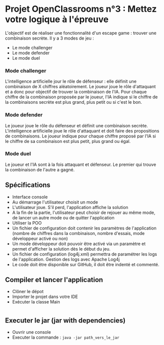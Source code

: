 # Projet OpenClassrooms n°3 : Mettez votre logique à l'épreuve

L'objectif est de réaliser une fonctionnalité d'un escape game : trouver une combinaison secrète.
Il y a 3 modes de jeu : 
- Le mode challenger
- Le mode defender
- Le mode duel

### Mode challenger 

L'intelligence artificielle jour le rôle de défenseur : elle définit une combinaison de X chiffres aléatoirement.
Le joueur joue le rôle d'attaquant et a donc pour objectif de trouver la combinaison de l'IA.
Pour chaque chiffre de la combinaison proposée par le joueur, l'IA indique si le chiffre de la combinaisons secrète
est plus grand, plus petit ou si c'est le bon. 

### Mode defender

Le joueur joue le rôle du défenseur et définit une combinaison secrète.
L'intelligence artificielle joue le rôle d'attaquant et doit faire des propositions de combinaisons.
Le joueur indique pour chaque chiffre proposé par l'IA si le chiffre de sa combinaison est plus petit, plus grand 
ou égal.

### Mode duel

Le joueur et l'IA sont à la fois attaquant et défenseur. Le premier qui trouve la combinaison de l'autre a gagné.
## 
## Spécifications 

- Interface console
- Au démarrage l'utilisateur choisit un mode
- L'utilisateur joue. S'il perd, l'application affiche la solution
- A la fin de la partie, l'utilisateur peut choisir de rejouer au même mode, de lancer un autre mode ou de 
quitter l'application
- Utiliser la POO
- Un fichier de configuration doit contenir les paramètres de l'application (nombre de chiffres dans la combinaison, 
nombre d'essais, mode développeur activé ou non)
- Un mode développeur doit pouvoir être activé via un paramètre et permet d'afficher la solution dès le début du jeu.
- Un fichier de configuration (log4j.xml) permettra de paramétrer les logs de l'application. Gestion des logs avec Apache Log4j
- Le code doit être disponible sur GitHub, il doit être indenté et commenté. 
## 
## Compiler et lancer l'application

- Clôner le dépot
- Importer le projet dans votre IDE
- Exécuter la classe Main

#
## Executer le jar (jar with dependencies)

- Ouvrir une console
- Executer la commande : ```java -jar path_vers_le_jar```
